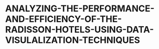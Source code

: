 # ANALYZING-THE-PERFORMANCE-AND-EFFICIENCY-OF-THE-RADISSON-HOTELS-USING-DATA-VISULALIZATION-TECHNIQUES